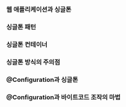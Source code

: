 ### 웹 애플리케이션과 싱글톤




### 싱글톤 패턴




### 싱글톤 컨테이너




### 싱글톤 방식의 주의점




### @Configuration과 싱글톤




### @Configuration과 바이트코드 조작의 마법





